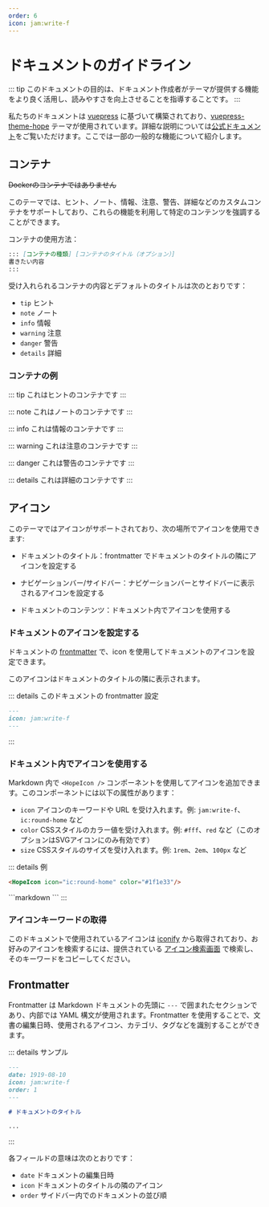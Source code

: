 ```yaml
---
order: 6
icon: jam:write-f
---
```


# ドキュメントのガイドライン

::: tip
このドキュメントの目的は、ドキュメント作成者がテーマが提供する機能をより良く活用し、読みやすさを向上させることを指導することです。
:::

私たちのドキュメントは [vuepress](https://github.com/vuejs/vuepress) に基づいて構築されており、[vuepress-theme-hope](https://github.com/vuepress-theme-hope/vuepress-theme-hope) テーマが使用されています。詳細な説明については[公式ドキュメント](https://theme-hope.vuejs.press/)をご覧いただけます。ここでは一部の一般的な機能について紹介します。

## コンテナ

~~Dockerのコンテナではありません~~

このテーマでは、ヒント、ノート、情報、注意、警告、詳細などのカスタムコンテナをサポートしており、これらの機能を利用して特定のコンテンツを強調することができます。

コンテナの使用方法：

```markdown
::: [コンテナの種類] [コンテナのタイトル（オプション）]
書きたい内容
:::
```

受け入れられるコンテナの内容とデフォルトのタイトルは次のとおりです：

- `tip` ヒント
- `note` ノート
- `info` 情報
- `warning` 注意
- `danger` 警告
- `details` 詳細

### コンテナの例

::: tip
これはヒントのコンテナです
:::

::: note
これはノートのコンテナです
:::

::: info
これは情報のコンテナです
:::

::: warning
これは注意のコンテナです
:::

::: danger
これは警告のコンテナです
:::

::: details
これは詳細のコンテナです
:::

## アイコン

このテーマではアイコンがサポートされており、次の場所でアイコンを使用できます:

- ドキュメントのタイトル：frontmatter でドキュメントのタイトルの隣にアイコンを設定する

- ナビゲーションバー/サイドバー：ナビゲーションバーとサイドバーに表示されるアイコンを設定する

- ドキュメントのコンテンツ：ドキュメント内でアイコンを使用する

### ドキュメントのアイコンを設定する

ドキュメントの [frontmatter](#frontmatter) で、icon を使用してドキュメントのアイコンを設定できます。

このアイコンはドキュメントのタイトルの隣に表示されます。

::: details このドキュメントの frontmatter 設定

```markdown
---
icon: jam:write-f
---
```

:::

### ドキュメント内でアイコンを使用する

Markdown 内で `<HopeIcon />` コンポーネントを使用してアイコンを追加できます。このコンポーネントには以下の属性があります：

- `icon` アイコンのキーワードや URL を受け入れます。例: `jam:write-f`、`ic:round-home` など
- `color` CSSスタイルのカラー値を受け入れます。例: `#fff`、`red` など（このオプションはSVGアイコンにのみ有効です）
- `size` CSSスタイルのサイズを受け入れます。例: `1rem`、`2em`、`100px` など

::: details 例
<HopeIcon icon="ic:round-home" color="#1f1e33"/>

```markdown
<HopeIcon icon="ic:round-home" color="#1f1e33"/>
```

<HopeIcon icon="/images/maa-logo_512x512.png" size="4rem" />
```markdown
<HopeIcon icon="/images/maa-logo_512x512.png" size="4rem" />
```
:::

### アイコンキーワードの取得

このドキュメントで使用されているアイコンは [iconify](https://iconify.design/) から取得されており、お好みのアイコンを検索するには、提供されている [アイコン検索画面](https://icon-sets.iconify.design/) で検索し、そのキーワードをコピーしてください。

## Frontmatter

Frontmatter は Markdown ドキュメントの先頭に `---` で囲まれたセクションであり、内部では YAML 構文が使用されます。Frontmatter を使用することで、文書の編集日時、使用されるアイコン、カテゴリ、タグなどを識別することができます。

::: details サンプル

```markdown
---
date: 1919-08-10
icon: jam:write-f
order: 1
---

# ドキュメントのタイトル

...
```

:::

各フィールドの意味は次のとおりです：

- `date` ドキュメントの編集日時
- `icon` ドキュメントのタイトルの隣のアイコン
- `order` サイドバー内でのドキュメントの並び順
